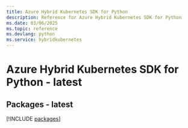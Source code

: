 ```yaml
---
title: Azure Hybrid Kubernetes SDK for Python
description: Reference for Azure Hybrid Kubernetes SDK for Python
ms.date: 03/06/2025
ms.topic: reference
ms.devlang: python
ms.service: hybridkubernetes
---
```

# Azure Hybrid Kubernetes SDK for Python - latest
## Packages - latest
[!INCLUDE [packages](hybrid-kubernetes-index.md)]